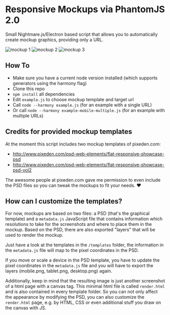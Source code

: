 # Responsive Mockups via PhantomJS 2.0

Small Nightmare.js/Electron based script that allows you to automatically create mockup graphics, providing only a URL.

![mockup 1](https://i.imgur.com/IUEHBcI.png)
![mockup 2](https://i.imgur.com/kolyLwL.png)
![mockup 3](http://i.imgur.com/zCH6z9q.png)

## How To

* Make sure you have a current node version installed (which supports generators using the harmony flag)
* Clone this repo
* `npm install` all dependencies
* Edit `example.js` to choose mockup template and target url
* Call `node --harmony example.js` (for an example with a single URL)
* Or call `node --harmony example-mobile-multiple.js` (for an example with multiple URLs)

## Credits for provided mockup templates

At the moment this script includes two mockup templates of pixeden.com:

* http://www.pixeden.com/psd-web-elements/flat-responsive-showcase-psd
* http://www.pixeden.com/psd-web-elements/flat-responsive-showcase-psd-vol2

The awesome people at pixeden.com gave me permission to even include the PSD files so you can tweak the mockups to fit your needs. :heart:

## How can I customize the templates?

For now, mockups are based on two files: a PSD (that's the graphical template) and a `metadata.js` JavaScript file that contains information which resolutions to take for the screenshots and where to place them in the mockup. Based on the PSD, there are also exported "layers" that will be used to render the mockup.

Just have a look at the templates in the `/templates` folder, the information in the `metadata.js` file will map to the pixel coordinates in the PSD.

If you move or scale a device in the PSD template, you have to update the pixel coordinates in the `metadata.js` file and you will have to export the layers (mobile.png, tablet.png, desktop.png) again.

Additionally, keep in mind that the resulting image is just another screenshot of a html page with a canvas tag.
This minimal html file is called `render.html` and is also contained in every template folder. So you can not only affect the appearance by modifying the PSD, you can also customize the `render.html` page, e.g. by HTML, CSS or even additional stuff you draw on the canvas with JS.
